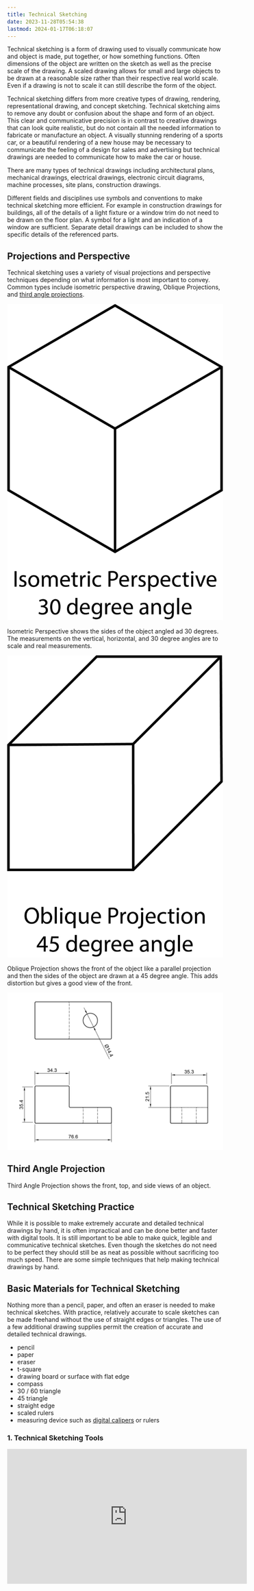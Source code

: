 ```yaml
---
title: Technical Sketching
date: 2023-11-28T05:54:38
lastmod: 2024-01-17T06:18:07
---
```


Technical sketching is a form of drawing used to visually communicate how and object is made, put together, or how something functions. Often dimensions of the object are written on the sketch as well as the precise scale of the drawing. A scaled drawing allows for small and large objects to be drawn at a reasonable size rather than their respective real world scale. Even if a drawing is not to scale it can still describe the form of the object.

Technical sketching differs from more creative types of drawing, rendering, representational drawing, and concept sketching. Technical sketching aims to remove any doubt or confusion about the shape and form of an object. This clear and communicative precision is in contrast to creative drawings that can look quite realistic, but do not contain all the needed information to fabricate or manufacture an object. A visually stunning rendering of a sports car, or a beautiful rendering of a new house may be necessary to communicate the feeling of a design for sales and advertising but technical drawings are needed to communicate how to make the car or house.

There are many types of technical drawings including architectural plans, mechanical drawings, electrical drawings, electronic circuit diagrams, machine processes, site plans, construction drawings.

Different fields and disciplines use symbols and conventions to make technical sketching more efficient. For example in construction drawings for buildings, all of the details of a light fixture or a window trim do not need to be drawn on the floor plan. A symbol for a light and an indication of a window are sufficient. Separate detail drawings can be included to show the specific details of the referenced parts.

## Projections and Perspective

Technical sketching uses a variety of visual projections and perspective techniques depending on what information is most important to convey. Common types include isometric perspective drawing, Oblique Projections, and [third angle projections](third-angle-projection.md).

<div class="gallery-grid">

<div class="image-card">

![Isometric Perspective Example](attachments/2022-10-08-isometric-perspective.png)

Isometric Perspective shows the sides of the object angled ad 30 degrees. The measurements on the vertical, horizontal, and 30 degree angles are to scale and real measurements.

</div>
<div class="image-card">

![Oblique Projection Example](attachments/2022-10-08-oblique-projection.png)

Oblique Projection shows the front of the object like a parallel projection and then the sides of the object are drawn at a 45 degree angle. This adds distortion but gives a good view of the front.

</div>
<div class="image-card">

[![Third Angle Projection Example](attachments/20220111-Third-Angle-Projection-Example-Jimmy-Kuehnle.jpg)](attachments/20220111-Third-Angle-Projection-Example-Jimmy-Kuehnle.jpg)

## Third Angle Projection

Third Angle Projection shows the front, top, and side views of an object.

</div>
</div>

## Technical Sketching Practice

While it is possible to make extremely accurate and detailed technical drawings by hand, it is often impractical and can be done better and faster with digital tools. It is still important to be able to make quick, legible and communicative technical sketches. Even though the sketches do not need to be perfect they should still be as neat as possible without sacrificing too much speed. There are some simple techniques that help making technical drawings by hand.

## Basic Materials for Technical Sketching

Nothing more than a pencil, paper, and often an eraser is needed to make technical sketches. With practice, relatively accurate to scale sketches can be made freehand without the use of straight edges or triangles. The use of a few additional drawing supplies permit the creation of accurate and detailed technical drawings.

- pencil
- paper
- eraser
- t-square
- drawing board or surface with flat edge
- compass
- 30 / 60 triangle
- 45 triangle
- straight edge
- scaled rulers
- measuring device such as [digital calipers](../making/how-to-use-digital-calipers.md) or rulers

<div class="video-grid">

<div class="video-card">

### 1. Technical Sketching Tools

<div class="iframe-16-9-container"><iframe class="youTubeIframe" width="560" height="315" src="https://www.youtube.com/embed/QaTlzXEHu4g?si=_tPGUNxlX1x5SiTk" title="YouTube video player" frameborder="0" allow="accelerometer; autoplay; clipboard-write; encrypted-media; gyroscope; picture-in-picture; web-share" allowfullscreen></iframe>
</div>
</div>

</div>
